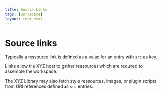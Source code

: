 ```yaml
---
title: Source Links
tags: [workspace]
layout: root.html
---
```


# Source links

Typically a ressource link is defined as a value for an entry with `src` as key.

Links allow the XYZ host to gather ressources which are required to assemble the workspace.

The XYZ Library may also fetch style ressources, images, or plugin scripts from URI references defined as `src` entries.